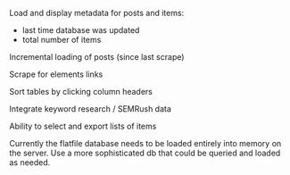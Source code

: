 Load and display metadata for posts and items:

 - last time database was updated
 - total number of items

Incremental loading of posts (since last scrape)

Scrape for elements links

Sort tables by clicking column headers

Integrate keyword research / SEMRush data

Ability to select and export lists of items

Currently the flatfile database needs to be loaded entirely into memory on the server. Use a more sophisticated db that could be queried and loaded as needed.
